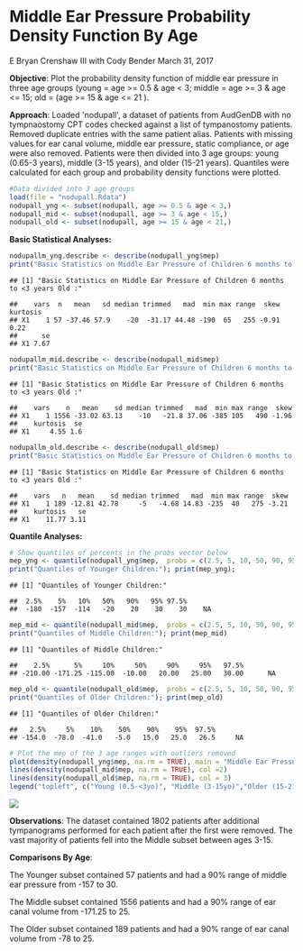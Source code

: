 Middle Ear Pressure Probability Density Function By Age
================
E Bryan Crenshaw III with Cody Bender
March 31, 2017

**Objective**: Plot the probability density function of middle ear pressure in three age groups (young = age &gt;= 0.5 & age &lt; 3; middle = age &gt;= 3 & age &lt;= 15; old = (age &gt;= 15 & age &lt;= 21 ).

**Approach**: Loaded 'nodupall', a dataset of patients from AudGenDB with no tympnaostomy CPT codes checked against a list of tympanostomy patients. Removed duplicate entries with the same patient alias. Patients with missing values for ear canal volume, middle ear pressure, static compliance, or age were also removed. Patients were then divided into 3 age groups: young (0.65-3 years), middle (3-15 years), and older (15-21 years). Quantiles were calculated for each group and probability density functions were plotted.

``` r
#Data divided into 3 age groups
load(file = "nodupall.Rdata")
nodupall_yng <- subset(nodupall, age >= 0.5 & age < 3,)
nodupall_mid <- subset(nodupall, age >= 3 & age < 15,)
nodupall_old <- subset(nodupall, age >= 15 & age < 21,)
```

**Basic Statistical Analyses:**

``` r
nodupallm_yng.describe <- describe(nodupall_yng$mep)
print("Basic Statistics on Middle Ear Pressure of Children 6 months to <3 years Old :"); nodupallm_yng.describe
```

    ## [1] "Basic Statistics on Middle Ear Pressure of Children 6 months to <3 years Old :"

    ##    vars  n   mean   sd median trimmed   mad  min max range  skew kurtosis
    ## X1    1 57 -37.46 57.9    -20  -31.17 44.48 -190  65   255 -0.91     0.22
    ##      se
    ## X1 7.67

``` r
nodupallm_mid.describe <- describe(nodupall_mid$mep)
print("Basic Statistics on Middle Ear Pressure of Children 6 months to <3 years Old :"); nodupallm_mid.describe
```

    ## [1] "Basic Statistics on Middle Ear Pressure of Children 6 months to <3 years Old :"

    ##    vars    n   mean    sd median trimmed   mad  min max range  skew
    ## X1    1 1556 -33.02 63.13    -10   -21.8 37.06 -385 105   490 -1.96
    ##    kurtosis  se
    ## X1     4.55 1.6

``` r
nodupallm_old.describe <- describe(nodupall_old$mep)
print("Basic Statistics on Middle Ear Pressure of Children 6 months to <3 years Old :"); nodupallm_old.describe
```

    ## [1] "Basic Statistics on Middle Ear Pressure of Children 6 months to <3 years Old :"

    ##    vars   n   mean    sd median trimmed   mad  min max range  skew
    ## X1    1 189 -12.81 42.78     -5   -4.68 14.83 -235  40   275 -3.21
    ##    kurtosis   se
    ## X1    11.77 3.11

**Quantile Analyses:**

``` r
# Show quantiles of percents in the probs vector below
mep_yng <- quantile(nodupall_yng$mep,  probs = c(2.5, 5, 10, 50, 90, 95, 97.5, NA)/100, na.rm = TRUE)
print("Quantiles of Younger Children:"); print(mep_yng);
```

    ## [1] "Quantiles of Younger Children:"

    ##  2.5%    5%   10%   50%   90%   95% 97.5%       
    ##  -180  -157  -114   -20    20    30    30    NA

``` r
mep_mid <- quantile(nodupall_mid$mep,  probs = c(2.5, 5, 10, 50, 90, 95, 97.5, NA)/100, na.rm = TRUE)
print("Quantiles of Middle Children:"); print(mep_mid)
```

    ## [1] "Quantiles of Middle Children:"

    ##    2.5%      5%     10%     50%     90%     95%   97.5%         
    ## -210.00 -171.25 -115.00  -10.00   20.00   25.00   30.00      NA

``` r
mep_old <- quantile(nodupall_old$mep,  probs = c(2.5, 5, 10, 50, 90, 95, 97.5, NA)/100, na.rm = TRUE)
print("Quantiles of Older Children:"); print(mep_old)
```

    ## [1] "Quantiles of Older Children:"

    ##   2.5%     5%    10%    50%    90%    95%  97.5%        
    ## -154.0  -78.0  -41.0   -5.0   15.0   25.0   26.5     NA

``` r
# Plot the mep of the 3 age ranges with outliers removed
plot(density(nodupall_yng$mep, na.rm = TRUE), main = "Middle Ear Pressure of Children with PTA <=15 dB & No Pathology", xlab = "Middle Ear Pressure (dPa)", xlim = c(-250,100), ylim = c(0,0.025))
lines(density(nodupall_mid$mep, na.rm = TRUE), col =2)
lines(density(nodupall_old$mep, na.rm = TRUE), col = 3)
legend("topleft", c("Young (0.5-<3yo)", "Middle (3-15yo)","Older (15-21yo)"), cex=1.1, col=c("black","red","green"), pch=21:23, lty=1:3)
```

![](MEP_Plot_files/figure-markdown_github/plot-1.png)

**Observations**: The dataset contained 1802 patients after additional tympanograms performed for each patient after the first were removed. The vast majority of patients fell into the Middle subset between ages 3-15.

**Comparisons By Age**:

The Younger subset contained 57 patients and had a 90% range of middle ear pressure from -157 to 30.

The Middle subset contained 1556 patients and had a 90% range of ear canal volume from -171.25 to 25.

The Older subset contained 189 patients and had a 90% range of ear canal volume from -78 to 25.
